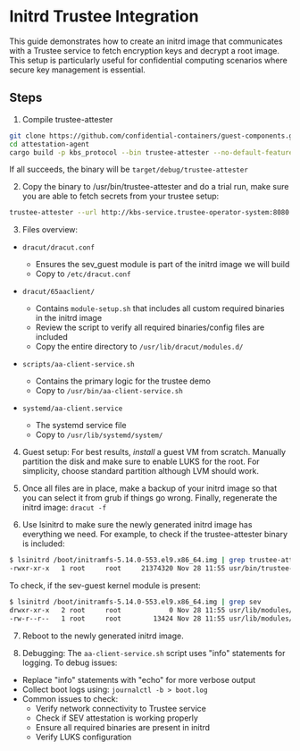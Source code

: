 # Initrd Trustee Integration

This guide demonstrates how to create an initrd image that communicates with a Trustee service to fetch encryption keys and decrypt a root image. This setup is particularly useful for confidential computing scenarios where secure key management is essential.

## Steps

1. Compile trustee-attester
```bash
git clone https://github.com/confidential-containers/guest-components.git
cd attestation-agent
cargo build -p kbs_protocol --bin trustee-attester --no-default-features --features "background_check,passport,openssl,bin,snp-attester"
```

If all succeeds, the binary will be `target/debug/trustee-attester`

2. Copy the binary to /usr/bin/trustee-attester and do a trial run, make sure you are able to fetch secrets from your trustee setup:
```bash
trustee-attester --url http://kbs-service.trustee-operator-system:8080 get-resource --path default/keyvaluepairs/key1
```

3. Files overview:

* `dracut/dracut.conf`
  - Ensures the sev_guest module is part of the initrd image we will build
  - Copy to `/etc/dracut.conf`

* `dracut/65aaclient/`
  - Contains `module-setup.sh` that includes all custom required binaries in the initrd image
  - Review the script to verify all required binaries/config files are included
  - Copy the entire directory to `/usr/lib/dracut/modules.d/`

* `scripts/aa-client-service.sh`
  - Contains the primary logic for the trustee demo
  - Copy to `/usr/bin/aa-client-service.sh`

* `systemd/aa-client.service`
  - The systemd service file
  - Copy to `/usr/lib/systemd/system/`

4. Guest setup:
For best results, *install* a guest VM from scratch. Manually partition the disk and make sure to enable LUKS for the root. For simplicity, choose standard partition although LVM should work.

5. Once all files are in place, make a backup of your initrd image so that you can select it from grub if things go wrong. Finally, regenerate the initrd image: `dracut -f`

6. Use lsinitrd to make sure the newly generated initrd image has everything we need.
For example, to check if the trustee-attester binary is included:
```bash
$ lsinitrd /boot/initramfs-5.14.0-553.el9.x86_64.img | grep trustee-attester
-rwxr-xr-x   1 root     root     21374320 Nov 28 11:55 usr/bin/trustee-attester
```

To check, if the sev-guest kernel module is present:
```bash
$ lsinitrd /boot/initramfs-5.14.0-553.el9.x86_64.img | grep sev
drwxr-xr-x   2 root     root            0 Nov 28 11:55 usr/lib/modules/5.14.0-553.el9.x86_64/kernel/drivers/virt/coco/sev-guest
-rw-r--r--   1 root     root        13424 Nov 28 11:55 usr/lib/modules/5.14.0-553.el9.x86_64/kernel/drivers/virt/coco/sev-guest/sev-guest.ko.xz
```

7. Reboot to the newly generated initrd image.

8. Debugging: The `aa-client-service.sh` script uses "info" statements for logging. To debug issues:
* Replace "info" statements with "echo" for more verbose output
* Collect boot logs using: `journalctl -b > boot.log`
* Common issues to check:
  - Verify network connectivity to Trustee service
  - Check if SEV attestation is working properly
  - Ensure all required binaries are present in initrd
  - Verify LUKS configuration
